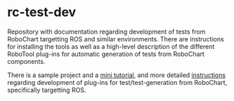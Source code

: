 # rc-test-dev
Repository with documentation regarding development of tests from RoboChart targetting ROS and similar environments.
There are instructions for installing the tools as well as a high-level description of the different RoboTool plug-ins
for automatic generation of tests from RoboChart components.

There is a sample project and a [mini tutorial](SAMPLE.md), and more detailed [instructions](DEVELOPMENT.md) 
regarding development of plug-ins for test/test-generation from RoboChart, specifically targetting ROS.